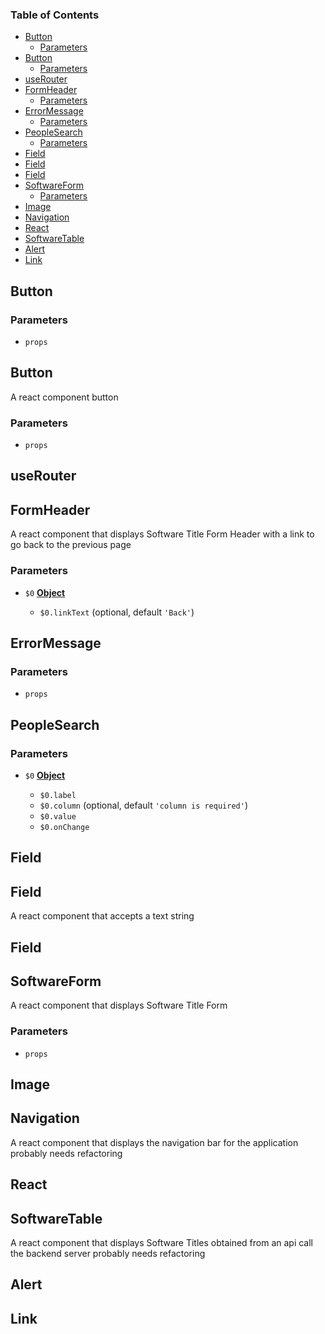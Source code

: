 <!-- Generated by documentation.js. Update this documentation by updating the source code. -->

### Table of Contents

*   [Button][1]
    *   [Parameters][2]
*   [Button][3]
    *   [Parameters][4]
*   [useRouter][5]
*   [FormHeader][6]
    *   [Parameters][7]
*   [ErrorMessage][8]
    *   [Parameters][9]
*   [PeopleSearch][10]
    *   [Parameters][11]
*   [Field][12]
*   [Field][13]
*   [Field][14]
*   [SoftwareForm][15]
    *   [Parameters][16]
*   [Image][17]
*   [Navigation][18]
*   [React][19]
*   [SoftwareTable][20]
*   [Alert][21]
*   [Link][22]

## Button

### Parameters

*   `props`  

## Button

A react component button

### Parameters

*   `props`  

## useRouter

## FormHeader

A react component that displays Software Title Form Header with a link to go back to the previous page

### Parameters

*   `$0` **[Object][23]** 

    *   `$0.linkText`   (optional, default `'Back'`)

## ErrorMessage

### Parameters

*   `props`  

## PeopleSearch

### Parameters

*   `$0` **[Object][23]** 

    *   `$0.label`  
    *   `$0.column`   (optional, default `'column is required'`)
    *   `$0.value`  
    *   `$0.onChange`  

## Field

## Field

A react component that accepts a text string

## Field

## SoftwareForm

A react component that displays Software Title Form

### Parameters

*   `props`  

## Image

## Navigation

A react component that displays the navigation bar for the application
probably needs refactoring

## React

## SoftwareTable

A react component that displays Software Titles obtained from an api call the backend server
probably needs refactoring

## Alert

## Link

[1]: #button

[2]: #parameters

[3]: #button-1

[4]: #parameters-1

[5]: #userouter

[6]: #formheader

[7]: #parameters-2

[8]: #errormessage

[9]: #parameters-3

[10]: #peoplesearch

[11]: #parameters-4

[12]: #field

[13]: #field-1

[14]: #field-2

[15]: #softwareform

[16]: #parameters-5

[17]: #image

[18]: #navigation

[19]: #react

[20]: #softwaretable

[21]: #alert

[22]: #link

[23]: https://developer.mozilla.org/docs/Web/JavaScript/Reference/Global_Objects/Object
